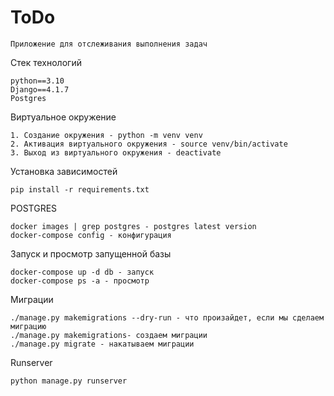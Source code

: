 # ToDo

    Приложение для отслеживания выполнения задач

Стек технологий
    
    python==3.10
    Django==4.1.7
    Postgres

Виртуальное окружение

    1. Создание окружения - python -m venv venv
    2. Активация виртуального окружения - source venv/bin/activate
    3. Выход из виртуального окружения - deactivate

Установка зависимостей

    pip install -r requirements.txt

POSTGRES

    docker images | grep postgres - postgres latest version
    docker-compose config - конфигурация 

Запуск и просмотр запущенной базы

    docker-compose up -d db - запуск    
    docker-compose ps -a - просмотр

Миграции

    ./manage.py makemigrations --dry-run - что произайдет, если мы сделаем миграцию
    ./manage.py makemigrations- создаем миграции
    ./manage.py migrate - накатываем миграции

Runserver

    python manage.py runserver
